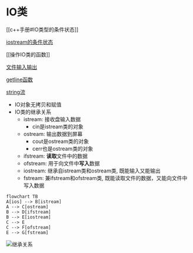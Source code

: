 # IO类

[[c++手册#IO类型的条件状态]]

[iostream的条件状态](c++-iostream-条件状态.md)

[[操作IO类的函数]]

[文件输入输出](c++-fstream.md)

[getline函数](c++-iostream-getline.md)

[string流](c++-string-stream.md)

- IO对象无拷贝和赋值
- IO类的继承关系
  - istream: 接收盘输入数据
    - cin是istream类的对象
  - ostream: 输出数据到屏幕
    - cout是ostream类的对象
    - cerr也是ostream类的对象
  - ifstream: **读取**文件中的数据
  - ofstream: 用于向文件中**写入**数据
  - iostream: 继承自istream类和ostream类, 既能输入又能输出
  - fstream: 兼ifstream和ofstream类, 既能读取文件的数据，又能向文件中写入数据

```mermaid
flowchart TB
A[ios] --> B[istream]
A --> C[ostream]
B --> D[ifstream]
B --> E[iostream]
C --> E
C --> F[ofstream]
E --> G[fstream]
```

![继承关系](std-io-complete-inheritance.svg)

